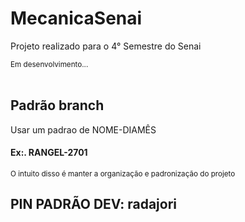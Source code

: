 ﻿# MecanicaSenai
<p>Projeto realizado para o 4° Semestre do Senai</p>
<small>Em desenvolvimento...</small>
<br><br>
<h2>Padrão branch</h2>
<p>Usar um padrao de NOME-DIAMÊS</p>
<h4>Ex:. RANGEL-2701</h4>
<small>O intuito disso é manter a organização e padronização do projeto</small>
<h2>PIN PADRÃO DEV: radajori </h2>
